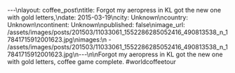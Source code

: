 ---\nlayout: coffee_post\ntitle: Forgot my aeropress in KL got the new one with gold letters,\ndate: 2015-03-19\ncity: Unknown\ncountry: Unknown\ncontinent: Unknown\npublished: false\nimage_url: /assets/images/posts/201503/11033061_1552286285052416_490813538_n_17841715912001623.jpg\nimages:\n  - /assets/images/posts/201503/11033061_1552286285052416_490813538_n_17841715912001623.jpg\n---\n\nForgot my aeropress in KL got the new one with gold letters, coffee game complete. #worldcoffeetour